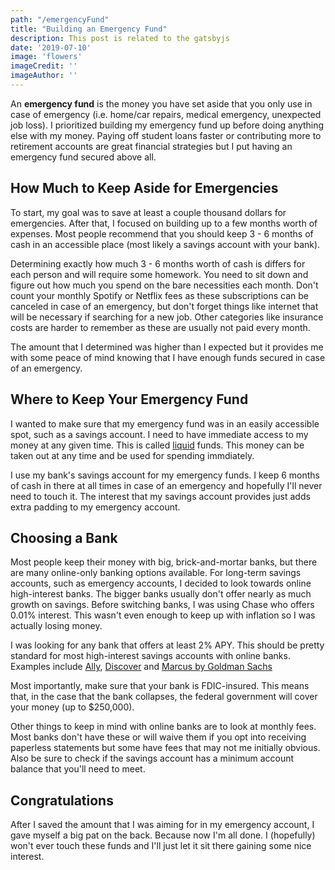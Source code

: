 ```yaml
---
path: "/emergencyFund"
title: "Building an Emergency Fund"
description: This post is related to the gatsbyjs
date: '2019-07-10'
image: 'flowers'
imageCredit: ''
imageAuthor: ''
---
```

An **emergency fund** is the money you have set aside that you only use in case of emergency (i.e. home/car repairs, medical emergency, unexpected job loss). I prioritized building my emergency fund up before doing anything else with my money. Paying off student loans faster or contributing more to retirement accounts are great financial strategies but I put having an emergency fund secured above all.

## How Much to Keep Aside for Emergencies

To start, my goal was to save at least a couple thousand dollars for emergencies. After that, I focused on building up to a few months worth of expenses. Most people recommend that you should keep 3 - 6 months of cash in an accessible place (most likely a savings account with your bank).

Determining exactly how much 3 - 6 months worth of cash is differs for each person and will require some homework. You need to sit down and figure out how much you spend on the bare necessities each month. Don't count your monthly Spotify or Netflix fees as these subscriptions can be canceled in case of an emergency, but don't forget things like internet that will be necessary if searching for a new job. Other categories like insurance costs are harder to remember as these are usually not paid every month.

The amount that I determined was higher than I expected but it provides me with some peace of mind knowing that I have enough funds secured in case of an emergency.

## Where to Keep Your Emergency Fund

I wanted to make sure that my emergency fund was in an easily accessible spot, such as a savings account. I need to have immediate access to my money at any given time. This is called [liquid](https://www.investopedia.com/terms/l/liquidity.asp) funds. This money can be taken out at any time and be used for spending immdiately.

I use my bank's savings account for my emergency funds. I keep 6 months of cash in there at all times in case of an emergency and hopefully I'll never need to touch it. The interest that my savings account provides just adds extra padding to my emergency account.

## Choosing a Bank

Most people keep their money with big, brick-and-mortar banks, but there are many online-only banking options available. For long-term savings accounts, such as emergency accounts, I decided to look towards online high-interest banks. The bigger banks usually don't offer nearly as much growth on savings. Before switching banks, I was using Chase who offers 0.01% interest. This wasn't even enough to keep up with inflation so I was actually losing money.

I was looking for any bank that offers at least 2% APY. This should be pretty standard for most high-interest savings accounts with online banks. Examples include [Ally](https://www.ally.com/), [Discover](https://www.discover.com/online-banking/savings-account/) and [Marcus by Goldman Sachs](https://www.marcus.com/us/en)

Most importantly, make sure that your bank is FDIC-insured. This means that, in the case that the bank collapses, the federal government will cover your money (up to $250,000).

Other things to keep in mind with online banks are to look at monthly fees. Most banks don't have these or will waive them if you opt into receiving paperless statements but some have fees that may not me initially obvious. Also be sure to check if the savings account has a minimum account balance that you'll need to meet.

## Congratulations

After I saved the amount that I was aiming for in my emergency account, I gave myself a big pat on the back. Because now I'm all done. I (hopefully) won't ever touch these funds and I'll just let it sit there gaining some nice interest.
